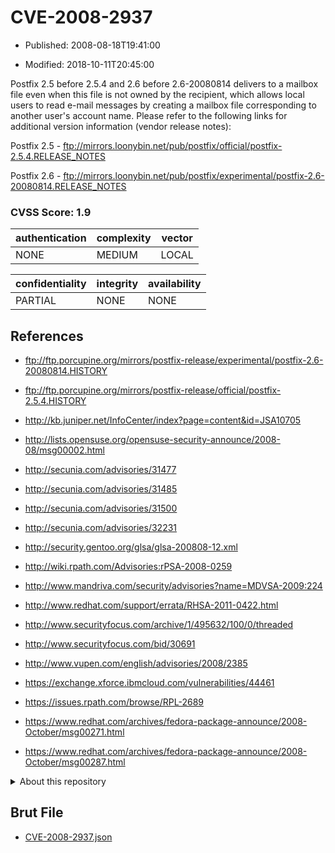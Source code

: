 # CVE-2008-2937

- Published: 2008-08-18T19:41:00

- Modified: 2018-10-11T20:45:00

Postfix 2.5 before 2.5.4 and 2.6 before 2.6-20080814 delivers to a mailbox file even when this file is not owned by the recipient, which allows local users to read e-mail messages by creating a mailbox file corresponding to another user's account name. Please refer to the following links for additional version information (vendor release notes):

Postfix 2.5 - ftp://mirrors.loonybin.net/pub/postfix/official/postfix-2.5.4.RELEASE_NOTES

Postfix 2.6 - ftp://mirrors.loonybin.net/pub/postfix/experimental/postfix-2.6-20080814.RELEASE_NOTES

### CVSS Score: **1.9**

| authentication | complexity | vector |
| --- | --- | --- |
| NONE | MEDIUM | LOCAL |

| confidentiality | integrity | availability |
| --- | --- | --- |
| PARTIAL | NONE | NONE |

## References

* ftp://ftp.porcupine.org/mirrors/postfix-release/experimental/postfix-2.6-20080814.HISTORY

* ftp://ftp.porcupine.org/mirrors/postfix-release/official/postfix-2.5.4.HISTORY

* http://kb.juniper.net/InfoCenter/index?page=content&id=JSA10705

* http://lists.opensuse.org/opensuse-security-announce/2008-08/msg00002.html

* http://secunia.com/advisories/31477

* http://secunia.com/advisories/31485

* http://secunia.com/advisories/31500

* http://secunia.com/advisories/32231

* http://security.gentoo.org/glsa/glsa-200808-12.xml

* http://wiki.rpath.com/Advisories:rPSA-2008-0259

* http://www.mandriva.com/security/advisories?name=MDVSA-2009:224

* http://www.redhat.com/support/errata/RHSA-2011-0422.html

* http://www.securityfocus.com/archive/1/495632/100/0/threaded

* http://www.securityfocus.com/bid/30691

* http://www.vupen.com/english/advisories/2008/2385

* https://exchange.xforce.ibmcloud.com/vulnerabilities/44461

* https://issues.rpath.com/browse/RPL-2689

* https://www.redhat.com/archives/fedora-package-announce/2008-October/msg00271.html

* https://www.redhat.com/archives/fedora-package-announce/2008-October/msg00287.html

<details>
<summary>About this repository</summary> 

  This repository is part of the project [Live Hack CVE](https://github.com/Live-Hack-CVE). Main website can be found [www.live-hack.org](https://www.live-hack.org) 
  
  Made by [Sn0wAlice](https://github.com/Sn0wAlice) for the people that care about security and need to have a feed of the latest CVEs. Hope you enjoy it, don't forget to star the repo and follow me on [Twitter](https://twitter.com/Sn0wAlice) and [Github](https://github.com/Sn0wAlice). And that is my [personnal website](https://www.alice-snow.me/)

  - [Home Page](https://github.com/Live-Hack-CVE)
  - [Framework](https://github.com/Live-Hack-CVE/cve-framework)
  - [CVE database](https://github.com/Live-Hack-CVE/full_database)
  - [Changelog](https://github.com/Live-Hack-CVE/Changelog)
</details>

## Brut File

* [CVE-2008-2937.json](https://raw.githubusercontent.com/Live-Hack-CVE/full_database/main/cves/2008/CVE-2008-2937.json)

